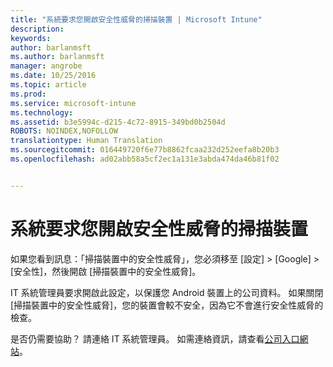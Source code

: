 ```yaml
---
title: "系統要求您開啟安全性威脅的掃描裝置 | Microsoft Intune"
description: 
keywords: 
author: barlanmsft
ms.author: barlanmsft
manager: angrobe
ms.date: 10/25/2016
ms.topic: article
ms.prod: 
ms.service: microsoft-intune
ms.technology: 
ms.assetid: b3e5994c-d215-4c72-8915-349bd0b2504d
ROBOTS: NOINDEX,NOFOLLOW
translationtype: Human Translation
ms.sourcegitcommit: 016449720f6e77b8862fcaa232d252eefa8b20b3
ms.openlocfilehash: ad02abb58a5cf2ec1a131e3abda474da46b81f02


---
```


# <a name="you-are-asked-to-turn-on-scan-device-for-security-threats"></a>系統要求您開啟安全性威脅的掃描裝置

 如果您看到訊息：「掃描裝置中的安全性威脅」，您必須移至 [設定]  >  [Google]  >  [安全性]，然後開啟 [掃描裝置中的安全性威脅]。

IT 系統管理員要求開啟此設定，以保護您 Android 裝置上的公司資料。 如果關閉 [掃描裝置中的安全性威脅]，您的裝置會較不安全，因為它不會進行安全性威脅的檢查。

是否仍需要協助？ 請連絡 IT 系統管理員。 如需連絡資訊，請查看[公司入口網站](http://portal.manage.microsoft.com)。



<!--HONumber=Oct16_HO2-->


